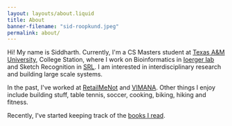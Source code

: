 ```yaml
---
layout: layouts/about.liquid
title: About
banner-filename: "sid-roopkund.jpeg"
permalink: about/
---
```


Hi! My name is Siddharth. Currently, I'm a CS Masters student at <a href="https://engineering.tamu.edu/cse/index.html">Texas A&M University</a>, College Station, where I work on Bioinformatics in <a href="http://faculty.cs.tamu.edu/ioerger/">Ioerger lab</a> and Sketch Recognition in <a href="http://faculty.cse.tamu.edu/hammond/people.php">SRL</a>. I am interested in interdisciplinary research and building large scale systems.

In the past, I've worked at <a href="https://retailmenot.com/">RetailMeNot</a> and <a href="https://govimana.com/">VIMANA</a>.
Other things I enjoy include building stuff, table tennis, soccer, cooking, biking, hiking and fitness.

Recently, I've started keeping track of the [books I read](https://www.goodreads.com/user/show/42079095-siddharth-subramaniyam).
